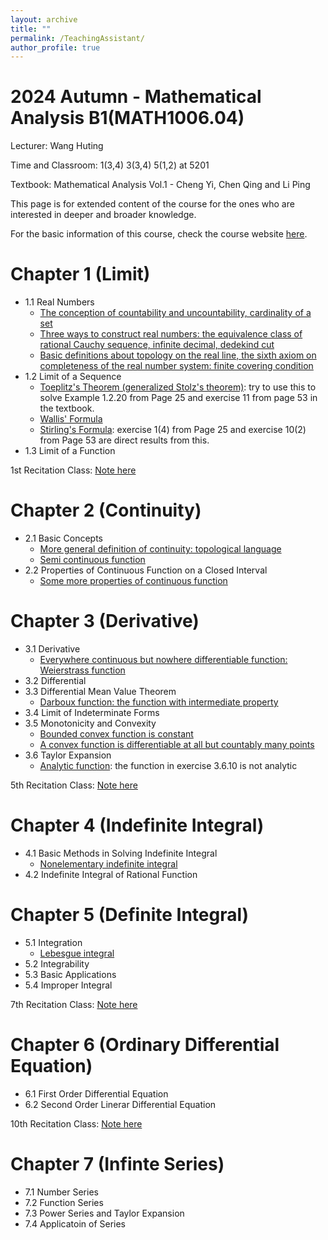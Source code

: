 ```yaml
---
layout: archive
title: ""
permalink: /TeachingAssistant/
author_profile: true
---
```



2024 Autumn - Mathematical Analysis B1(MATH1006.04)
======

Lecturer: Wang Huting 

Time and Classroom: 1(3,4) 3(3,4) 5(1,2) at 5201

Textbook: Mathematical Analysis Vol.1 - Cheng Yi, Chen Qing and Li Ping 

This page is for extended content of the course for the ones who are interested in deeper and broader knowledge.

For the basic information of this course, check the course website [here](https://passiflora-sago.github.io/24FallMAB1.html).

Chapter 1 (Limit)
======
* 1.1  Real Numbers
  * [The conception of countability and uncountability, cardinality of a set](http://LyuChangle2006.github.io/files/1.pdf)
  * [Three ways to construct real numbers: the equivalence class of rational Cauchy sequence, infinite decimal, dedekind cut](http://LyuChangle2006.github.io/files/2.pdf)
  * [Basic definitions about topology on the real line, the sixth axiom on completeness of the real number system: finite covering condition](http://LyuChangle2006.github.io/files/3.pdf)
* 1.2  Limit of a Sequence
  * [Toeplitz's Theorem (generalized Stolz's theorem)](https://zhuanlan.zhihu.com/p/29912566?utm_id=0): try to use this to solve Example 1.2.20 from Page 25 and exercise 11 from page 53 in the textbook.
  * [Wallis' Formula](https://baike.baidu.com/item/%E6%B2%83%E5%88%A9%E6%96%AF%E5%85%AC%E5%BC%8F/22784701?fr=ge_ala)
  * [Stirling's Formula](https://zhuanlan.zhihu.com/p/331906704): exercise 1(4) from Page 25 and exercise 10(2) from Page 53 are direct results from this.
* 1.3  Limit of a Function

1st Recitation Class: [Note here](http://LyuChangle2006.github.io/files/第1次习题课.pdf)

Chapter 2 (Continuity)
======
* 2.1 Basic Concepts
  *  [More general definition of continuity: topological language](https://zhuanlan.zhihu.com/p/370638571)
  *  [Semi continuous function](https://blog.csdn.net/weixin_45120088/article/details/104263935)
* 2.2 Properties of Continuous Function on a Closed Interval
  *  [Some more properties of continuous function](http://LyuChangle2006.github.io/files/4.pdf)

Chapter 3 (Derivative)
======
* 3.1 Derivative
  * [Everywhere continuous but nowhere differentiable function: Weierstrass function](http://LyuChangle2006.github.io/files/5.pdf)
* 3.2 Differential
* 3.3 Differential Mean Value Theorem
  * [Darboux function: the function with intermediate property](https://encyclopediaofmath.org/wiki/Darboux_property)
* 3.4 Limit of Indeterminate Forms
* 3.5 Monotonicity and Convexity
  * [Bounded convex function is constant](https://www.zhihu.com/question/263859516/answer/2598940423)
  * [A convex function is differentiable at all but countably many points](https://math.stackexchange.com/questions/946311/a-convex-function-is-differentiable-at-all-but-countably-many-points)
* 3.6 Taylor Expansion
  * [Analytic function](https://en.wikipedia.org/wiki/Analytic_function): the function in exercise 3.6.10 is not analytic

5th Recitation Class: [Note here](http://LyuChangle2006.github.io/files/第5次习题课讲义.pdf)


Chapter 4 (Indefinite Integral)
======
* 4.1 Basic Methods in Solving Indefinite Integral
  * [Nonelementary indefinite integral](https://web.archive.org/web/20160612175604/http://hubpages.com:80/education/List-of-Functions-You-Cannot-Integrate-No-Antiderivatives)
* 4.2 Indefinite Integral of Rational Function

Chapter 5 (Definite Integral)
======
* 5.1 Integration
  * [Lebesgue integral](https://baike.baidu.com/item/%E5%8B%92%E8%B4%9D%E6%A0%BC%E7%A7%AF%E5%88%86/966559?fr=ge_ala)
* 5.2 Integrability
* 5.3 Basic Applications
* 5.4 Improper Integral

7th Recitation Class: [Note here](http://LyuChangle2006.github.io/files/1_数分B1第七次习题课.pdf)


Chapter 6 (Ordinary Differential Equation)
======
* 6.1 First Order Differential Equation
* 6.2 Second Order Linerar Differential Equation

10th Recitation Class: [Note here](http://LyuChangle2006.github.io/files/数分B1第十次习题课.pdf)

Chapter 7 (Infinte Series)
======
* 7.1 Number Series
* 7.2 Function Series
* 7.3 Power Series and Taylor Expansion
* 7.4 Applicatoin of Series
